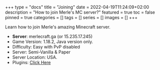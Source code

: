 +++
type = "docs"
title = "Joining"
date = 2022-04-19T11:24:09+02:00
description = "How to join Merle's MC server?"
featured = true
toc = false
pinned = true
categories = []
tags = []
series = []
images = []
+++

Learn how to join Merle's amazing Minecraft server.

<!--more-->

- **Server**: merlecraft.ga (or 15.235.17.245)
- Game Version: 1.18.2, Java version only.
- Difficulty: Easy with PvP disabled
- Server: Semi-Vanilla & Paper
- Server Location: USA.
- Plugins: [Click Here](/posts/plugins)
